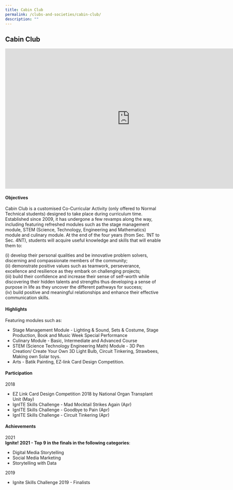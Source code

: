 ```yaml
---
title: Cabin Club
permalink: /clubs-and-societies/cabin-club/
description: ""
---
```

## Cabin Club

<iframe allowfullscreen="true" height="450" width="800" frameborder="0" src="https://docs.google.com/presentation/d/e/2PACX-1vQD6Y0jdaTDxZImYITkBDvHT3lB5VGfKjf6lzFKdDEOQWOyd8V5sp0U_fqkxGr57Pa05yfgrimclRne/embed?start=false&amp;loop=false&amp;delayms=3000"></iframe>

#### Objectives

Cabin Club is a customised Co-Curricular Activity (only offered to Normal Technical students) designed to take place during curriculum time. Established since 2009, it has undergone a few revamps along the way, including featuring refreshed modules such as the stage management module, STEM (Science, Technology, Engineering and Mathematics) module and culinary module. At the end of the four years (from Sec. 1NT to Sec. 4NT), students will acquire useful knowledge and skills that will enable them to:

(i) develop their personal qualities and be innovative problem solvers, discerning and compassionate members of the community;<br>
(ii) demonstrate positive values such as teamwork, perseverance, excellence and resilience as they embark on challenging projects;<br>
(iii) build their confidence and increase their sense of self-worth while discovering their hidden talents and strengths thus developing a sense of purpose in life as they uncover the different pathways for success;<br>
(iv) build positive and meaningful relationships and enhance their effective communication skills.

#### Highlights

Featuring modules such as:<br>
*   Stage Management Module - Lighting &amp; Sound, Sets &amp; Costume, Stage Production, Book and Music Week Special Performance
*   Culinary Module - Basic, Intermediate and Advanced Course
*   STEM (Science Technology Engineering Math) Module - 3D Pen Creation/ Create Your Own 3D Light Bulb, Circuit Tinkering, Strawbees, Making own Solar toys.
*   Arts - Batik Painting, EZ-link Card Design Competition.

#### Participation

2018<br>
*   EZ Link Card Design Competition 2018 by National Organ Transplant Unit (May)
*   IgnITE Skills Challenge - Mad Mocktail Strikes Again (Apr)
*   IgnITE Skills Challenge - Goodbye to Pain (Apr)
*   IgnITE Skills Challenge - Circuit Tinkering (Apr)

#### Achievements

2021  <br>
**Ignite! 2021 - Top 9 in the finals in the following categories**:<br>
*   Digital Media Storytelling&nbsp;
*   Social Media Marketing&nbsp;
*   Storytelling with Data&nbsp;  
    
2019<br>
*   Ignite Skills Challenge 2019 - Finalists